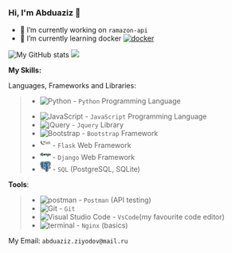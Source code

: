 ### Hi, I'm Abduaziz 👋


- 🔭 I’m currently working on `ramazon-api`
- 🌱 I’m currently learning docker <a href="https://www.docker.com/" title="docker"><img src="https://github.com/tomchen/stack-icons/blob/master/logos/docker-icon.svg" alt="docker" width="21px" height="21px"></a>


![My GitHub stats](https://github-readme-stats.vercel.app/api?username=AbduazizZiyodov&show_icons=true&theme=dracula)
<img src="https://github-readme-streak-stats.herokuapp.com/?user=AbduazizZiyodov&theme=dracula">

**My Skills:**

Languages, Frameworks and Libraries:
>- <img src="https://github.com/tomchen/stack-icons/blob/master/logos/python.svg" alt="Python" width="21px" height="21px"> - `Python` Programming Language
>* <img src="https://github.com/tomchen/stack-icons/blob/master/logos/javascript.svg" alt="JavaScript" width="21px" height="21px"> - `JavaScript` Programming Language
>* <img src="https://github.com/tomchen/stack-icons/blob/master/logos/jquery-icon.svg" alt="jQuery" width="21px" height="21px"> - `Jquery` Library
>* <img src="https://github.com/tomchen/stack-icons/blob/master/logos/bootstrap.svg" alt="Bootstrap" width="21px" height="21px"> - `Bootstrap` Framework
>* <img alt="Flask" src="https://raw.githubusercontent.com/github/explore/80688e429a7d4ef2fca1e82350fe8e3517d3494d/topics/flask/flask.png" width="21px" height="21px"> - `Flask` Web Framework
>* <img alt="Django" src="https://raw.githubusercontent.com/github/explore/80688e429a7d4ef2fca1e82350fe8e3517d3494d/topics/django/django.png" width="21px" height="21px"> - `Django` Web Framework
>* <img alt="PostgreSQL" src="https://raw.githubusercontent.com/github/explore/80688e429a7d4ef2fca1e82350fe8e3517d3494d/topics/postgresql/postgresql.png" width="21px" height="21px"> - `SQL` (PostgreSQL, SQLite)

**Tools**:
>* <img src="http://cdn.auth0.com/blog/postman-integration/logo.png" alt="postman" width="21px" height="21px"> - `Postman` (API testing)
>* <img src="https://github.com/tomchen/stack-icons/blob/master/logos/git-icon.svg" alt="Git" width="21px" height="21px"> - `Git`
>* <img src="https://github.com/tomchen/stack-icons/blob/master/logos/visual-studio-code.svg" alt="Visual Studio Code" width="21px" height="21px"> - `VsCode`(my favourite code editor)
>* <img alt="terminal" src="https://camo.githubusercontent.com/bb10448c2d418e1d8fc24c88087aa657e717a66106e22b1ec997e908231844dd/68747470733a2f2f7365656b6c6f676f2e636f6d2f696d616765732f4e2f6e67696e782d6c6f676f2d464636353630324137362d7365656b6c6f676f2e636f6d2e706e67" data-canonical-src="https://seeklogo.com/images/N/nginx-logo-FF65602A76-seeklogo.com.png"  width="21px" height="21px"> - `Nginx` (basics)

My Email: `abduaziz.ziyodov@mail.ru`
